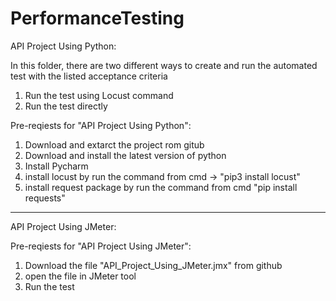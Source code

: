 # PerformanceTesting



API Project Using Python:


In this folder, there are two different ways to create and run the automated test with the listed acceptance criteria

1) Run the test using Locust command
2) Run the test directly


Pre-reqiests for "API Project Using Python":
1) Download and extarct the project rom gitub
2) Download and install the latest version of python 
3) Install Pycharm
4) install locust by run the command from cmd -> "pip3 install locust" 
5) install request package by run the command from cmd "pip install requests"





----------------------------------------------------------------------

API Project Using JMeter:

Pre-reqiests for "API Project Using JMeter":
1) Download the file "API_Project_Using_JMeter.jmx" from github
2) open the file in JMeter tool
3) Run the test
